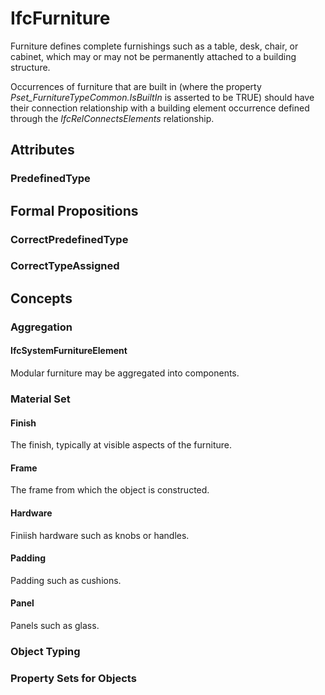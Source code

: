 # IfcFurniture

Furniture defines complete furnishings such as a table, desk, chair, or cabinet, which may or may not be permanently attached to a building structure.<!-- end of definition -->

Occurrences of furniture that are built in (where the property _Pset_FurnitureTypeCommon.IsBuiltIn_ is asserted to be TRUE) should have their connection relationship with a building element occurrence defined through the _IfcRelConnectsElements_ relationship.

## Attributes

### PredefinedType


## Formal Propositions

### CorrectPredefinedType


### CorrectTypeAssigned

## Concepts

### Aggregation



#### IfcSystemFurnitureElement

Modular furniture may be aggregated into components.

### Material Set



#### Finish

The finish, typically at visible aspects of the furniture.

#### Frame

The frame from which the object is constructed.

#### Hardware

Finiish hardware such as knobs or handles.

#### Padding

Padding such as cushions.

#### Panel

Panels such as glass.

### Object Typing



### Property Sets for Objects



